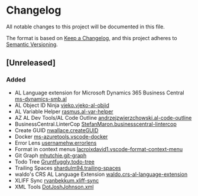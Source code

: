 # Changelog

All notable changes to this project will be documented in this file.

The format is based on [Keep a Changelog](https://keepachangelog.com/en/1.0.0/),
and this project adheres to [Semantic Versioning](https://semver.org/spec/v2.0.0.html).

## [Unreleased]

### Added

- AL Language extension for Microsoft Dynamics 365 Business Central [ms-dynamics-smb.al](https://marketplace.visualstudio.com/items?itemName=ms-dynamics-smb.al)
- AL Object ID Ninja [vjeko.vjeko-al-objid](https://marketplace.visualstudio.com/items?itemName=vjeko.vjeko-al-objid)
- AL Variable Helper [rasmus.al-var-helper](https://marketplace.visualstudio.com/items?itemName=rasmus.al-var-helper)
- AZ AL Dev Tools/AL Code Outline [andrzejzwierzchowski.al-code-outline](https://marketplace.visualstudio.com/items?itemName=andrzejzwierzchowski.al-code-outline)
- BusinessCentral.LinterCop [StefanMaron.businesscentral-lintercop](https://marketplace.visualstudio.com/items?itemName=StefanMaron.businesscentral-lintercop)
- Create GUID [nwallace.createGUID](https://marketplace.visualstudio.com/items?itemName=nwallace.createGUID)
- Docker [ms-azuretools.vscode-docker](https://marketplace.visualstudio.com/items?itemName=ms-azuretools.vscode-docker)
- Error Lens [usernamehw.errorlens](https://marketplace.visualstudio.com/items?itemName=usernamehw.errorlens)
- Format in context menus [lacroixdavid1.vscode-format-context-menu](https://marketplace.visualstudio.com/items?itemName=lacroixdavid1.vscode-format-context-menu)
- Git Graph [mhutchie.git-graph](https://marketplace.visualstudio.com/items?itemName=mhutchie.git-graph)
- Todo Tree [Gruntfuggly.todo-tree](https://marketplace.visualstudio.com/items?itemName=Gruntfuggly.todo-tree)
- Trailing Spaces [shardulm94.trailing-spaces](https://marketplace.visualstudio.com/items?itemName=shardulm94.trailing-spaces)
- waldo's CRS AL Language Extension [waldo.crs-al-language-extension](https://marketplace.visualstudio.com/items?itemName=waldo.crs-al-language-extension)
- XLIFF Sync [rvanbekkum.xliff-sync](https://marketplace.visualstudio.com/items?itemName=rvanbekkum.xliff-sync)
- XML Tools [DotJoshJohnson.xml](https://marketplace.visualstudio.com/items?itemName=DotJoshJohnson.xml)
